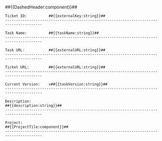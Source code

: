 ##{{DashedHeader:component}}##

    Ticket ID:          ##{{externalKey:string}}##
    ---------------------------------------------------------------------------------------

    Task Name:          ##{{taskName:string}}##
    ---------------------------------------------------------------------------------------

    Task URL:           ##{{externalURL:string}}##
    ---------------------------------------------------------------------------------------

    Ticket URL:         ##{{externalURL:string}}##
    ---------------------------------------------------------------------------------------

    Current Version:    v##{{taskVersion:string}}##
    ---------------------------------------------------------------------------------------

    Description:
    ##{{description:string}}##
    ---------------------------------------------------------------------------------------

    Project:
    ##{{ProjectTile:component}}##
    ---------------------------------------------------------------------------------------
